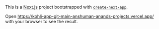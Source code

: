 This is a [Next.js](https://nextjs.org) project bootstrapped with [`create-next-app`](https://nextjs.org/docs/app/api-reference/cli/create-next-app).

Open https://kohli-app-git-main-anshuman-anands-projects.vercel.app/ with your browser to see the result.

